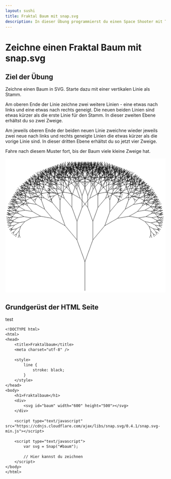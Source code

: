 ```yaml
---
layout: sushi
title: Fraktal Baum mit snap.svg
description: In dieser Übung programmierst du einen Space Shooter mit TypeScript und Phaser.io
---
```


# Zeichne einen Fraktal Baum mit snap.svg

## Ziel der Übung

Zeichne einen Baum in SVG. Starte dazu mit einer vertikalen Linie als Stamm. 

Am oberen Ende der Linie zeichne zwei weitere Linien - eine etwas nach links und eine etwas nach rechts geneigt. 
Die neuen beiden Linien sind etwas kürzer als die erste Linie für den Stamm. In dieser zweiten Ebene erhältst du so zwei Zweige.

Am jeweils oberen Ende der beiden neuen Linie zweichne wieder jeweils zwei neue nach links und rechts geneigte Linien die etwas kürzer als die vorige Linie sind. 
In dieser dritten Ebene erhältst du so jetzt vier Zweige.

Fahre nach diesem Muster fort, bis der Baum viele kleine Zweige hat.

![Fraktal Baum](svg-fraktalbaum/images/fraktal-baum.png)

## Grundgerüst der HTML Seite

test

	<!DOCTYPE html>
	<html>
	<head>
		<title>Fraktalbaum</title>
		<meta charset="utf-8" />

		<style>
			line {
				stroke: black;
			}
		</style>
	</head>
	<body>
		<h1>Fraktalbaum</h1>
		<div>
			<svg id="baum" width="600" height="500"></svg>
		</div>

		<script type="text/javascript" src="https://cdnjs.cloudflare.com/ajax/libs/snap.svg/0.4.1/snap.svg-min.js"></script>

		<script type="text/javascript">
			var svg = Snap("#baum");

			// Hier kannst du zeichnen
		</script>
	</body>
	</html>


